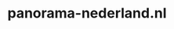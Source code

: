 ---
layout: post
title:  "panorama-nederland.nl"
internal_url:  "/dutchgov/panorama-nederland.nl.html"
categories: dutchgov
---